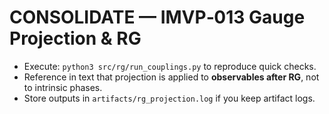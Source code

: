
# CONSOLIDATE — IMVP‑013 Gauge Projection & RG

- Execute: `python3 src/rg/run_couplings.py` to reproduce quick checks.
- Reference in text that projection is applied to **observables after RG**, not to intrinsic phases.
- Store outputs in `artifacts/rg_projection.log` if you keep artifact logs.
